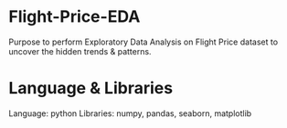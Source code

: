# Flight-Price-EDA
Purpose to perform Exploratory Data Analysis on Flight Price dataset to uncover the hidden trends & patterns.

# Language & Libraries 
 Language: python
 Libraries:  numpy, pandas, seaborn, matplotlib
